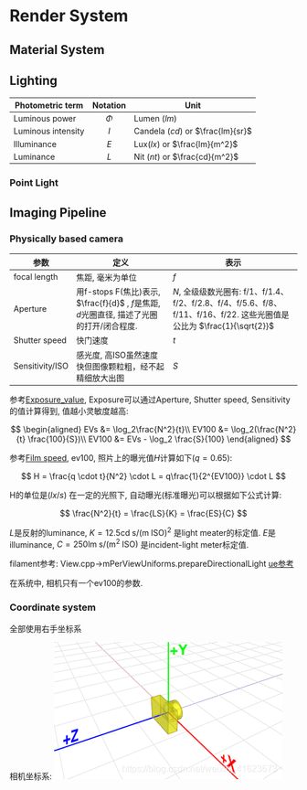 # Render System

## Material System

## Lighting

| Photometric term | Notation	| Unit |
| --- | :---: | --- |
| Luminous power | $\Phi$ | Lumen ($lm$) |
| Luminous intensity | $I$ | Candela ($cd$) or $\frac{lm}{sr}$ |
| Illuminance | $E$ | Lux($lx$) or $\frac{lm}{m^2}$ |
| Luminance | $L$ | Nit ($nt$) or $\frac{cd}{m^2}$ |

### Point Light


## Imaging Pipeline
### Physically based camera

| 参数 | 定义 | 表示 |
| --- | --- | --- |
| focal length | 焦距, 毫米为单位 | $f$ |
| Aperture | 用f-stops F(焦比)表示, $\frac{f}{d}$ , $f$是焦距, $d$光圈直径, 描述了光圈的打开/闭合程度. | $N$, 全级级数光圈有: f/1、f/1.4、f/2、f/2.8、f/4、f/5.6、f/8、f/11、f/16、f/22. 这些光圈值是公比为 $\frac{1}{\sqrt{2}}$  |
| Shutter speed | 快门速度 | $t$ |
| Sensitivity/ISO | 感光度, 高ISO虽然速度快但图像颗粒粗，经不起精细放大出图 | $S$ |

参考[Exposure_value](https://en.wikipedia.org/wiki/Exposure_value), Exposure可以通过Aperture, Shutter speed, Sensitivity的值计算得到, 值越小灵敏度越高:


$$
\begin{aligned}
EVs &= \log_2\frac{N^2}{t}\\
EV100 &= \log_2(\frac{N^2}{t} \frac{100}{S})\\
EV100 &= EVs - \log_2 \frac{S}{100}
\end{aligned}
$$

参考[Film speed](https://en.wikipedia.org/wiki/Film_speed), ev100, 照片上的曝光值$H$计算如下($q=0.65$):

$$
H = \frac{q \cdot t}{N^2} \cdot L = q\frac{1}{2^{EV100}} \cdot L
$$

H的单位是($lx/s$)
在一定的光照下, 自动曝光(标准曝光)可以根据如下公式计算:

$$
\frac{N^2}{t} = \frac{LS}{K} = \frac{ES}{C}
$$

$L$是反射的luminance, $K=12.5 \mathrm{cd\;s/(m\;ISO)}^2$ 是light meater的标定值.
$E$是illuminance, $C=250 \mathrm{lm\;s/(m^2\;ISO)}$ 是incident-light meter标定值.

filament参考: View.cpp->mPerViewUniforms.prepareDirectionalLight
[ue参考](https://docs.unrealengine.com/5.3/en-US/auto-exposure-in-unreal-engine/)

在系统中, 相机只有一个ev100的参数.

### Coordinate system
全部使用右手坐标系

相机坐标系:
![](imgs/camera_coordinate.png)
